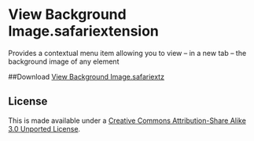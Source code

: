 View Background Image.safariextension
=====================================

Provides a contextual menu item allowing you to view – in a new tab – the background image of any element

##Download
[View Background Image.safariextz](http://www.gingerbeardman.com/safari/View%20Background%20Image.safariextz)

## License
This is made available under a [Creative Commons Attribution-Share Alike 3.0 Unported License](http://creativecommons.org/licenses/by-sa/3.0).